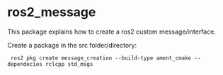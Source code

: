 # ros2_message
This package explains how to create a ros2 custom message/interface.

Create a package in the src folder/directory:
```
 ros2 pkg create message_creation --build-type ament_cmake --dependecies rclcpp std_msgs
 ```
